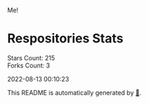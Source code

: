 Me!

# Respositories Stats
Stars Count: 215  
Forks Count: 3

2022-08-13 00:10:23  

This README is automatically generated by [🐰](https://github.com/rnitta/rnitta).

